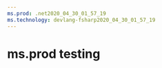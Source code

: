 ```yaml
---
ms.prod: .net2020_04_30_01_57_19
ms.technology: devlang-fsharp2020_04_30_01_57_19
---
```

 # ms.prod testing